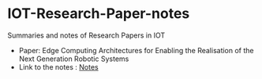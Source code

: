# IOT-Research-Paper-notes
Summaries and notes of Research Papers in IOT

- Paper: Edge Computing Architectures for Enabling the Realisation of the Next Generation Robotic Systems
- Link to the notes : [Notes](https://github.com/ash-01xor/IOT-Research-Paper-notes/blob/main/Research%20Paper%20Study.pdf)
